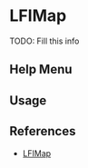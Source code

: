# LFIMap

TODO: Fill this info

## Help Menu

## Usage

## References

- [LFIMap](https://github.com/hansmach1ne/lfimap)